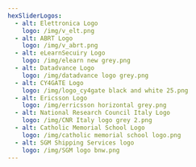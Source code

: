 ```yaml
---
hexSliderLogos:
  - alt: Elettronica Logo
    logo: /img/v_elt.png
  - alt: ABRT Logo
    logo: /img/v_abrt.png
  - alt: eLearnSecuiry Logo
    logo: /img/elearn new grey.png
  - alt: Datadvance Logo
    logo: /img/datadvance logo grey.png
  - alt: CY4GATE Logo
    logo: /img/logo_cy4gate black and white 25.png
  - alt: Ericsson Logo
    logo: /img/erricsson horizontal grey.png
  - alt: National Research Council Italy Logo
    logo: /img/CNR Italy logo grey 2.png
  - alt: Catholic Memorial School Logo
    logo: /img/catholic memorial school logo.png
  - alt: SGM Shipping Services logo
    logo: /img/SGM logo bnw.png
---
```


